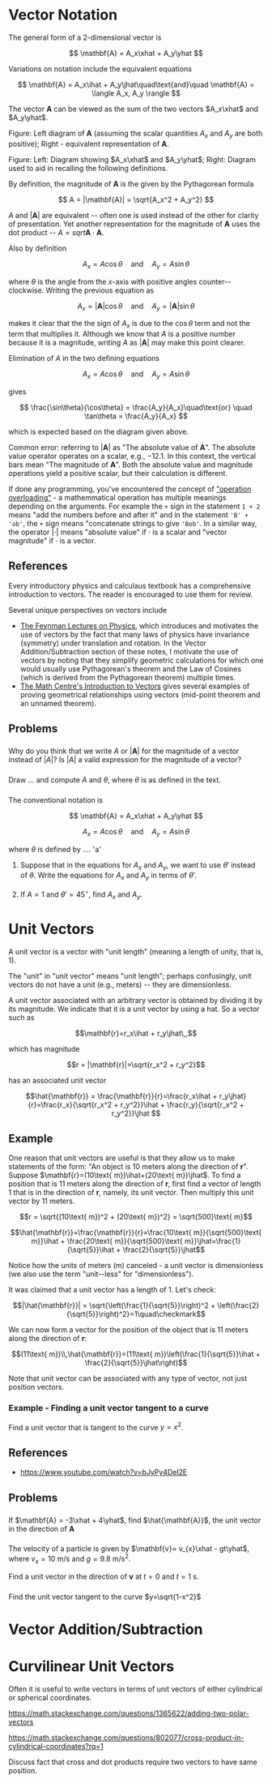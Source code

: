 # Vector Notation

The general form of a 2-dimensional vector is

$$
\mathbf{A} = A_x\xhat + A_y\yhat
$$

Variations on notation include the equivalent equations 

$$
\mathbf{A} = A_x\ihat + A_y\jhat\quad\text{and}\quad \mathbf{A} = \langle A_x, A_y \rangle
$$

The vector $\mathbf{A}$ can be viewed as the sum of the two vectors $A_x\xhat$ and $A_y\yhat$. 

Figure: Left diagram of $\mathbf{A}$ (assuming the scalar quantities $A_x$ and $A_y$ are both positive); Right - equivalent representation of $\mathbf{A}$.

Figure: Left: Diagram showing $A_x\xhat$ and $A_y\yhat$; Right: Diagram used to aid in recalling the following definitions.

By definition, the magnitude of $\mathbf{A}$ is the given by the Pythagorean formula

$$
A = |\mathbf{A}| = \sqrt{A_x^2 + A_y^2}
$$

$A$ and $|\mathbf{A}|$ are equivalent -- often one is used instead of the other for clarity of presentation. Yet another representation for the magnitude of $\mathbf{A}$ uses the dot product -- $A =sqrt{\mathbf{A}\cdot\mathbf{A}}$.

Also by definition

$$
A_x = A\cos\theta\quad\text{and}\quad A_y=A\sin\theta
$$

where $\theta$ is the angle from the $x$-axis with positive angles counter--clockwise. Writing the previous equation as

$$
A_x = |\mathbf{A}|\cos\theta\quad\text{and}\quad A_y=|\mathbf{A}|\sin\theta
$$

makes it clear that the the sign of $A_x$ is due to the $\cos\theta$ term and not the term that multiplies it. Although we know that $A$ is a positive number because it is a magnitude, writing $A$ as $|\mathbf{A}|$ may make this point clearer.

Elimination of $A$ in the two defining equations 

$$
A_x = A\cos\theta\quad\text{and}\quad A_y=A\sin\theta
$$

gives

$$
\frac{\sin\theta}{\cos\theta} = \frac{A_y}{A_x}\quad\text{or} \quad \tan\theta = \frac{A_y}{A_x}
$$

which is expected based on the diagram given above.

Common error: referring to $|\mathbf{A}|$ as "The absolute value of $\mathbf{A}$". The absolute value operator operates on a scalar, e.g., $-12.1$. In this context, the vertical bars mean "The magnitude of $\mathbf{A}$". Both the absolute value and magnitude operations yield a positive scalar, but their calculation is different.

If done any programming, you've encountered the concept of ["operation overloading"](https://en.wikipedia.org/wiki/Operator_overloading) - a mathemmatical operation has multiple meanings depending on the arguments. For example the `+` sign in the statement `1 + 2` means "add the numbers before and after it" and in the statement `'B' + 'ob'`, the `+` sign means "concatenate strings to give `'Bob'`. In a similar way, the operator $|\cdot|$ means "absolute value" if $\cdot$ is a scalar and "vector magnitude" if $\cdot$ is a vector.

## References

Every introductory physics and calculaus textbook has a comprehensive introduction to vectors. The reader is encouraged to use them for review.

Several unique perspectives on vectors include 

* [The Feynman Lectures on Physics](https://www.feynmanlectures.caltech.edu/I_11.html), which introduces and motivates the use of vectors by the fact that many laws of physics have invariance (symmetry) under translation and rotation. In the Vector Addition/Subtraction section of these notes, I motivate the use of vectors by noting that they simplify geometric calculations for which one would usually use Pythagorean's theorem and the Law of Cosines (which is derived from the Pythagorean theorem) multiple times.
* [The Math Centre's Introduction to Vectors](https://www.mathcentre.ac.uk/resources/uploaded/mc-ty-introvector-2009-1.pdf) gives several examples of proving geometrical relationships using vectors (mid-point theorem and an unnamed theorem).

## Problems

###

Why do you think that we write $A$ or $|\mathbf{A}|$ for the magnitude of a vector instead of $|A|$? Is $|A|$ a valid expression for the magnitude of a vector?

###

Draw ... and compute $A$ and $\theta$, where $\theta$ is as defined in the text.

###

The conventional notation is

$$
\mathbf{A} = A_x\xhat + A_y\yhat
$$

$$
A_x = A\cos\theta\quad\text{and}\quad A_y=A\sin\theta
$$

where $\theta$ is defined by ....
'a'

1. Suppose that in the equations for $A_x$ and $A_y$, we want to use $\theta'$ instead of $\theta$. Write the equations for $A_x$ and $A_y$ in terms of $\theta'$.

2. If $A=1$ and $\theta'=45^\circ$, find $A_x$ and $A_y$.

# Unit Vectors


A unit vector is a vector with "unit length" (meaning a length of unity, that is, 1).

The "unit" in "unit vector" means "unit length"; perhaps confusingly, unit vectors do not have a unit (e.g., meters) -- they are dimensionless.

A unit vector associated with an arbitrary vector is obtained by dividing it by its magnitude. We indicate that it is a unit vector by using a hat. So a vector such as

$$\mathbf{r}=r_x\ihat + r_y\jhat\,,$$

which has magnitude

$$r = |\mathbf{r}|=\sqrt{r_x^2 + r_y^2}$$

has an associated unit vector 

$$\hat{\mathbf{r}} = \frac{\mathbf{r}}{r}=\frac{r_x\ihat + r_y\jhat}{r}=\frac{r_x}{\sqrt{r_x^2 + r_y^2}}\ihat + \frac{r_y}{\sqrt{r_x^2 + r_y^2}}\jhat $$

## Example

One reason that unit vectors are useful is that they allow us to make statements of the form: "An object is 10 meters along the direction of $\mathbf{r}$". Suppose $\mathbf{r}=(10\text{ m})\ihat+(20\text{ m})\jhat$. To find a position that is 11 meters along the direction of $\mathbf{r}$, first find a vector of length 1 that is in the direction of $\mathbf{r}$, namely, its unit vector. Then multiply this unit vector by 11 meters.

$$r = \sqrt{(10\text{ m})^2 + (20\text{ m})^2} = \sqrt{500}\text{ m}$$

$$\hat{\mathbf{r}}=\frac{\mathbf{r}}{r}=\frac{10\text{ m}}{\sqrt{500}\text{ m}}\ihat + \frac{20\text{ m}}{\sqrt{500}\text{ m}}\jhat=\frac{1}{\sqrt{5}}\ihat + \frac{2}{\sqrt{5}}\jhat$$

Notice how the units of meters ($\text{m}$) canceled - a unit vector is dimensionless (we also use the term "unit--less" for "dimensionless").

It was claimed that a unit vector has a length of 1. Let's check:

$$|\hat{\mathbf{r}}| = \sqrt{\left(\frac{1}{\sqrt{5}}\right)^2 + \left(\frac{2}{\sqrt{5}}\right)^2}=1\quad\checkmark$$


We can now form a vector for the position of the object that is 11 meters along the direction of $\mathbf{r}$:

$$(11\text{ m})\\,\hat{\mathbf{r}}=(11\text{ m})\left(\frac{1}{\sqrt{5}}\ihat + \frac{2}{\sqrt{5}}\jhat\right)$$

Note that unit vector can be associated with any type of vector, not just position vectors.

### Example - Finding a unit vector tangent to a curve

Find a unit vector that is tangent to the curve $y=x^2$.


## References

* https://www.youtube.com/watch?v=bJyPy4Del2E

## Problems

###

If $\mathbf{A} = -3\xhat + 4\yhat$, find $\hat{\mathbf{A}}$, the unit vector in the direction of $\mathbf{A}$

###

The velocity of a particle is given by $\mathbf{v}= v_{x}\xhat - gt\yhat$, where $v_x = 10\text{ m/s}$ and $g=9.8\text{ m/s}^2$.

Find a unit vector in the direction of $\mathbf{v}$ at $t=0$ and $t=1\text{ s}$.

### 

Find the unit vector tangent to the curve $y=\sqrt{1-x^2}$

# Vector Addition/Subtraction

# Curvilinear Unit Vectors

Often it is useful to write vectors in terms of unit vectors of either cylindrical or spherical coordinates.

https://math.stackexchange.com/questions/1365622/adding-two-polar-vectors

https://math.stackexchange.com/questions/802077/cross-product-in-cylindrical-coordinates?rq=1

Discuss fact that cross and dot products require two vectors to have same position.

